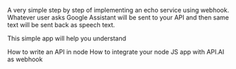 A very simple step by step of implementing an echo service using webhook. 
Whatever user asks Google Assistant will be sent to your API and then same text will be sent back as speech text.

This simple app will help you understand

How to write an API in node
How to integrate your node JS app with API.AI as webhook
